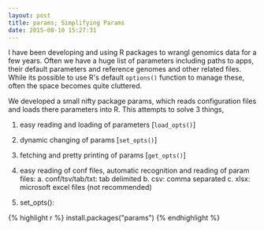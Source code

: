 ```yaml
---
layout: post
title: params; Simplifying Params
date: 2015-08-10 15:27:31
---
```


I have been developing and using R packages to wrangl genomics data for a few years. Often we have a huge list of parameters including paths to apps, their default parameters and reference genomes and other related files. While its possible to use R's default `options()` function to manage these, often the space becomes quite cluttered. 

We developed a small nifty package params, which reads configuration files and loads there parameters into R. This attempts to solve 3 things, 
1. easy reading and loading of parameters [`load_opts()`]
2. dynamic changing of params [`set_opts()`]
3. fetching and pretty printing of params [`get_opts()`]


1. easy reading of conf files, automatic recognition and reading of param files:
	a. conf/tsv/tab/txt: tab delimited
	b. csv: comma separated
	c. xlsx: microsoft excel files (not recommended)
	
2. set_opts(): 



{% highlight r %}
install.packages("params")
{% endhighlight %}